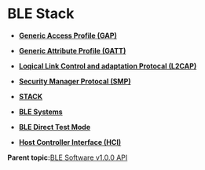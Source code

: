 # BLE Stack

-   **[Generic Access Profile \(GAP\)](GUID-A49939F9-5F09-4BD4-867E-97DB4DC09F46.md)**  

-   **[Generic Attribute Profile \(GATT\)](GUID-A7CF368C-F31C-4CCE-8CFD-D7B00D8A3652.md)**  

-   **[Loqical Link Control and adaptation Protocal \(L2CAP\)](GUID-0AC9BDBE-BD8E-4F05-BB14-137F4DC7422E.md)**  

-   **[Security Manager Protocal \(SMP\)](GUID-5BF2AEA9-62A1-4983-8DB5-F7ECF8E43740.md)**  

-   **[STACK](GUID-179AF0F2-85E7-462E-A54B-F4983FD3D7DA.md)**  

-   **[BLE Systems](GUID-2DF77F12-C1F8-4BBB-9D41-726783A6981E.md)**  

-   **[BLE Direct Test Mode](GUID-AC019545-F0F5-40F3-ADE2-B50B6C037F5E.md)**  

-   **[Host Controller Interface \(HCI\)](GUID-14B8CE18-5E39-45E9-B31C-E34937BD51D3.md)**  


**Parent topic:**[BLE Software v1.0.0 API](GUID-79157BDE-86A8-4660-98CA-D67BF921F154.md)

